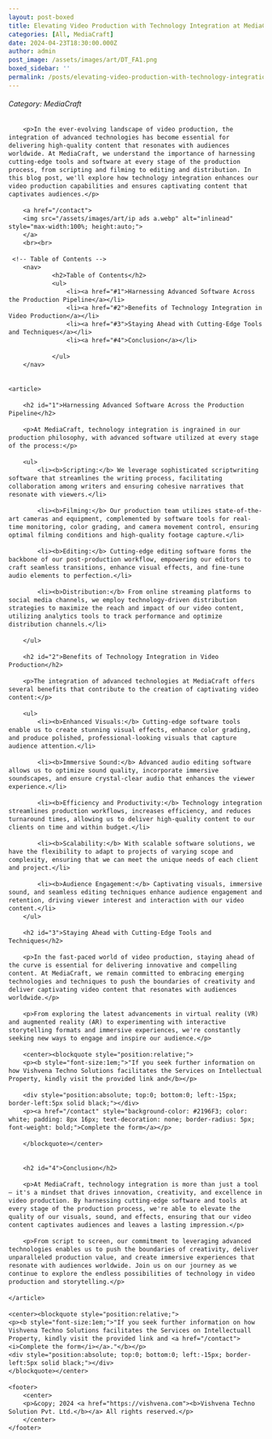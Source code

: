 ```yaml
---
layout: post-boxed
title: Elevating Video Production with Technology Integration at MediaCraft
categories: [All, MediaCraft]
date: 2024-04-23T18:30:00.000Z
author: admin
post_image: /assets/images/art/DT_FA1.png
boxed_sidebar: ''
permalink: /posts/elevating-video-production-with-technology-integration-at-mediacraft
---
```


###### Category: MediaCraft

<html lang="en">
<head>
    <meta charset="UTF-8">
    <meta name="viewport" content="width=device-width, initial-scale=1.0">
    <meta name="description" content="Discover how MediaCraft integrates cutting-edge technology to elevate video production quality, from scripting to distribution, ensuring captivating content.">
    <title><h1>Elevating Video Production with Technology Integration at MediaCraft</h1></title>
</head>
<body>
		
		<p>In the ever-evolving landscape of video production, the integration of advanced technologies has become essential for delivering high-quality content that resonates with audiences worldwide. At MediaCraft, we understand the importance of harnessing cutting-edge tools and software at every stage of the production process, from scripting and filming to editing and distribution. In this blog post, we'll explore how technology integration enhances our video production capabilities and ensures captivating content that captivates audiences.</p>
		
		<a href="/contact">
		<img src="/assets/images/art/ip ads a.webp" alt="inlinead" style="max-width:100%; height:auto;">
		</a>
		<br><br>
		
     <!-- Table of Contents -->
		<nav>
				<h2>Table of Contents</h2>
				<ul>
					<li><a href="#1">Harnessing Advanced Software Across the Production Pipeline</a></li>
					<li><a href="#2">Benefits of Technology Integration in Video Production</a></li>
					<li><a href="#3">Staying Ahead with Cutting-Edge Tools and Techniques</a></li>
					<li><a href="#4">Conclusion</a></li>
				
				</ul>
		</nav>

				
    <article>
        
        <h2 id="1">Harnessing Advanced Software Across the Production Pipeline</h2>
		
        <p>At MediaCraft, technology integration is ingrained in our production philosophy, with advanced software utilized at every stage of the process:</p>
		
		<ul>
			<li><b>Scripting:</b> We leverage sophisticated scriptwriting software that streamlines the writing process, facilitating collaboration among writers and ensuring cohesive narratives that resonate with viewers.</li>
			
			<li><b>Filming:</b> Our production team utilizes state-of-the-art cameras and equipment, complemented by software tools for real-time monitoring, color grading, and camera movement control, ensuring optimal filming conditions and high-quality footage capture.</li>
			
			<li><b>Editing:</b> Cutting-edge editing software forms the backbone of our post-production workflow, empowering our editors to craft seamless transitions, enhance visual effects, and fine-tune audio elements to perfection.</li>
			
			<li><b>Distribution:</b> From online streaming platforms to social media channels, we employ technology-driven distribution strategies to maximize the reach and impact of our video content, utilizing analytics tools to track performance and optimize distribution channels.</li>
			
		</ul>
				        
        <h2 id="2">Benefits of Technology Integration in Video Production</h2>
		
        <p>The integration of advanced technologies at MediaCraft offers several benefits that contribute to the creation of captivating video content:</p>
		
		<ul>
			<li><b>Enhanced Visuals:</b> Cutting-edge software tools enable us to create stunning visual effects, enhance color grading, and produce polished, professional-looking visuals that capture audience attention.</li>
			
			<li><b>Immersive Sound:</b> Advanced audio editing software allows us to optimize sound quality, incorporate immersive soundscapes, and ensure crystal-clear audio that enhances the viewer experience.</li>
			
			<li><b>Efficiency and Productivity:</b> Technology integration streamlines production workflows, increases efficiency, and reduces turnaround times, allowing us to deliver high-quality content to our clients on time and within budget.</li>
			
			<li><b>Scalability:</b> With scalable software solutions, we have the flexibility to adapt to projects of varying scope and complexity, ensuring that we can meet the unique needs of each client and project.</li>
			
			<li><b>Audience Engagement:</b> Captivating visuals, immersive sound, and seamless editing techniques enhance audience engagement and retention, driving viewer interest and interaction with our video content.</li>
		</ul>
		
        <h2 id="3">Staying Ahead with Cutting-Edge Tools and Techniques</h2>
		
		<p>In the fast-paced world of video production, staying ahead of the curve is essential for delivering innovative and compelling content. At MediaCraft, we remain committed to embracing emerging technologies and techniques to push the boundaries of creativity and deliver captivating video content that resonates with audiences worldwide.</p>
		
		<p>From exploring the latest advancements in virtual reality (VR) and augmented reality (AR) to experimenting with interactive storytelling formats and immersive experiences, we're constantly seeking new ways to engage and inspire our audience.</p>
	        
		<center><blockquote style="position:relative;">
		<p><b style="font-size:1em;">"If you seek further information on how Vishvena Techno Solutions facilitates the Services on Intellectual Property, kindly visit the provided link and</b></p>

		<div style="position:absolute; top:0; bottom:0; left:-15px; border-left:5px solid black;"></div>
		<p><a href="/contact" style="background-color: #2196F3; color: white; padding: 8px 16px; text-decoration: none; border-radius: 5px; font-weight: bold;">Complete the form</a></p>

		</blockquote></center>
		
       
		<h2 id="4">Conclusion</h2>
        
		<p>At MediaCraft, technology integration is more than just a tool – it's a mindset that drives innovation, creativity, and excellence in video production. By harnessing cutting-edge software and tools at every stage of the production process, we're able to elevate the quality of our visuals, sound, and effects, ensuring that our video content captivates audiences and leaves a lasting impression.</p>
		
		<p>From script to screen, our commitment to leveraging advanced technologies enables us to push the boundaries of creativity, deliver unparalleled production value, and create immersive experiences that resonate with audiences worldwide. Join us on our journey as we continue to explore the endless possibilities of technology in video production and storytelling.</p>
				        
	</article>
	
	<center><blockquote style="position:relative;">
	<p><b style="font-size:1em;">"If you seek further information on how Vishvena Techno Solutions facilitates the Services on Intellectuall Property, kindly visit the provided link and <a href="/contact"><i>Complete the form</i></a>."</b></p>
	<div style="position:absolute; top:0; bottom:0; left:-15px; border-left:5px solid black;"></div>
	</blockquote></center>
	
    <footer>
        <center>
		<p>&copy; 2024 <a href="https://vishvena.com"><b>Vishvena Techno Solution Pvt. Ltd.</b></a> All rights reserved.</p>
		</center>
    </footer>
</body>
</html>
